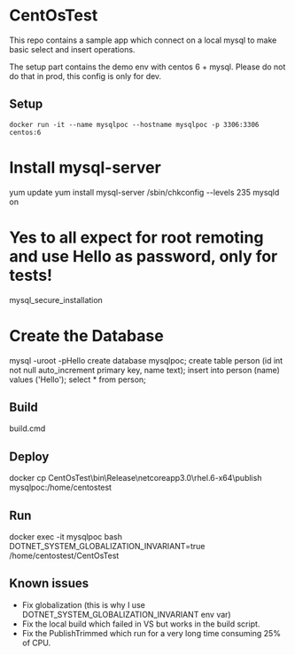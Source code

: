 # CentOsTest

This repo contains a sample app which connect on a local mysql to make basic select and insert operations.

The setup part contains the demo env with centos 6 + mysql. Please do not do that in prod, this config is only for dev.

## Setup
    docker run -it --name mysqlpoc --hostname mysqlpoc -p 3306:3306 centos:6 
  
  # Install mysql-server
  yum update
  yum install mysql-server
  /sbin/chkconfig --levels 235 mysqld on
  # Yes to all expect for root remoting and use Hello as password, only for tests!
  mysql_secure_installation
  
  # Create the Database
  mysql -uroot -pHello
  create database mysqlpoc;
  create table person (id int not null auto_increment primary key, name text);
  insert into person (name) values ('Hello');
  select * from person;
 
## Build
  build.cmd
  
## Deploy
  docker cp CentOsTest\bin\Release\netcoreapp3.0\rhel.6-x64\publish mysqlpoc:/home/centostest
  
## Run
  docker exec -it mysqlpoc bash
  DOTNET_SYSTEM_GLOBALIZATION_INVARIANT=true /home/centostest/CentOsTest
  
## Known issues

- Fix globalization (this is why I use DOTNET_SYSTEM_GLOBALIZATION_INVARIANT env var)
- Fix the local build which failed in VS but works in the build script.
- Fix the PublishTrimmed which run for a very long time consuming 25% of CPU. 